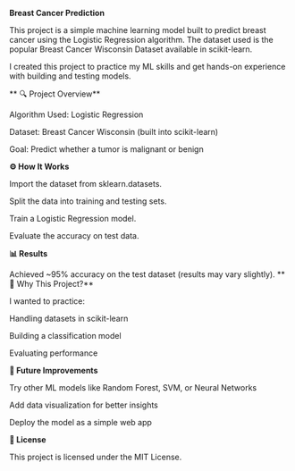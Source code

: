 **Breast Cancer Prediction**

This project is a simple machine learning model built to predict breast cancer using the Logistic Regression algorithm. The dataset used is the popular Breast Cancer Wisconsin Dataset available in scikit-learn.

I created this project to practice my ML skills and get hands-on experience with building and testing models.

**
🔍 Project Overview**

Algorithm Used: Logistic Regression

Dataset: Breast Cancer Wisconsin (built into scikit-learn)

Goal: Predict whether a tumor is malignant or benign

**⚙️ How It Works**

Import the dataset from sklearn.datasets.

Split the data into training and testing sets.

Train a Logistic Regression model.

Evaluate the accuracy on test data.

**📊 Results**

Achieved ~95% accuracy on the test dataset (results may vary slightly).
**
🚀 Why This Project?**

I wanted to practice:

Handling datasets in scikit-learn

Building a classification model

Evaluating performance

**📌 Future Improvements**

Try other ML models like Random Forest, SVM, or Neural Networks

Add data visualization for better insights

Deploy the model as a simple web app

**📜 License**

This project is licensed under the MIT License.
